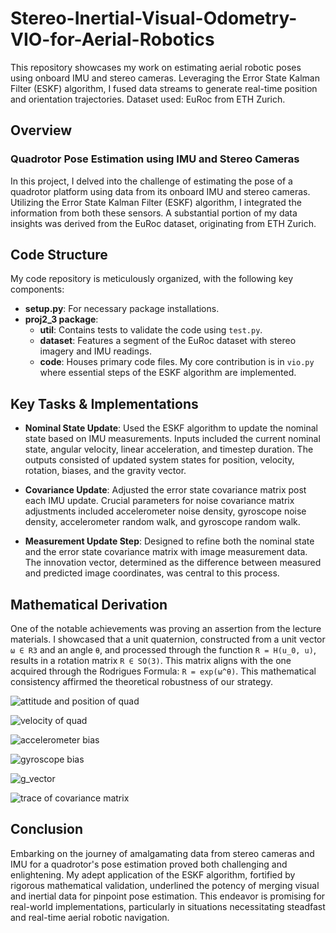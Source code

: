 # Stereo-Inertial-Visual-Odometry-VIO-for-Aerial-Robotics
This repository showcases my work on estimating aerial robotic poses using onboard IMU and stereo cameras. Leveraging the Error State Kalman Filter (ESKF) algorithm, I fused data streams to generate real-time position and orientation trajectories. Dataset used: EuRoc from ETH Zurich.

## Overview

### Quadrotor Pose Estimation using IMU and Stereo Cameras

In this project, I delved into the challenge of estimating the pose of a quadrotor platform using data from its onboard IMU and stereo cameras. Utilizing the Error State Kalman Filter (ESKF) algorithm, I integrated the information from both these sensors. A substantial portion of my data insights was derived from the EuRoc dataset, originating from ETH Zurich.

## Code Structure
My code repository is meticulously organized, with the following key components:
- **setup.py**: For necessary package installations.
- **proj2_3 package**:
  - **util**: Contains tests to validate the code using `test.py`.
  - **dataset**: Features a segment of the EuRoc dataset with stereo imagery and IMU readings.
  - **code**: Houses primary code files. My core contribution is in `vio.py` where essential steps of the ESKF algorithm are implemented.

## Key Tasks & Implementations
- **Nominal State Update**: Used the ESKF algorithm to update the nominal state based on IMU measurements. Inputs included the current nominal state, angular velocity, linear acceleration, and timestep duration. The outputs consisted of updated system states for position, velocity, rotation, biases, and the gravity vector.
  
- **Covariance Update**: Adjusted the error state covariance matrix post each IMU update. Crucial parameters for noise covariance matrix adjustments included accelerometer noise density, gyroscope noise density, accelerometer random walk, and gyroscope random walk.

- **Measurement Update Step**: Designed to refine both the nominal state and the error state covariance matrix with image measurement data. The innovation vector, determined as the difference between measured and predicted image coordinates, was central to this process.

## Mathematical Derivation
One of the notable achievements was proving an assertion from the lecture materials. I showcased that a unit quaternion, constructed from a unit vector `ω ∈ R3` and an angle `θ`, and processed through the function `R = H(u_0, u)`, results in a rotation matrix `R ∈ SO(3)`. This matrix aligns with the one acquired through the Rodrigues Formula: `R = exp(ω^θ)`. This mathematical consistency affirmed the theoretical robustness of our strategy.

![attitude and position of quad](https://github.com/Saibernard/Stereo-Inertial-Visual-Odometry-VIO-for-Aerial-Robotics/assets/112599512/1ca02279-3282-4736-9676-80e2414d5b8b)

![velocity of quad](https://github.com/Saibernard/Stereo-Inertial-Visual-Odometry-VIO-for-Aerial-Robotics/assets/112599512/07c34054-d1fb-4529-b66b-a57fc459a73a)

![accelerometer bias](https://github.com/Saibernard/Stereo-Inertial-Visual-Odometry-VIO-for-Aerial-Robotics/assets/112599512/0876fb52-248b-41e9-83a7-d5ce32c2c862)

![gyroscope bias](https://github.com/Saibernard/Stereo-Inertial-Visual-Odometry-VIO-for-Aerial-Robotics/assets/112599512/a7c3d408-12cd-422c-9a44-7fba7059e740)

![g_vector](https://github.com/Saibernard/Stereo-Inertial-Visual-Odometry-VIO-for-Aerial-Robotics/assets/112599512/28d80e95-0dd6-48ca-a88d-d340a8d0fb0d)

![trace of covariance matrix](https://github.com/Saibernard/Stereo-Inertial-Visual-Odometry-VIO-for-Aerial-Robotics/assets/112599512/32b31b39-3122-44f8-b457-f501739bf5a5)


## Conclusion
Embarking on the journey of amalgamating data from stereo cameras and IMU for a quadrotor's pose estimation proved both challenging and enlightening. My adept application of the ESKF algorithm, fortified by rigorous mathematical validation, underlined the potency of merging visual and inertial data for pinpoint pose estimation. This endeavor is promising for real-world implementations, particularly in situations necessitating steadfast and real-time aerial robotic navigation.

